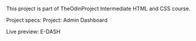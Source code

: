This project is part of TheOdinProject Intermediate HTML and CSS course.

Project specs: Project: Admin Dashboard

Live preview: E-DASH